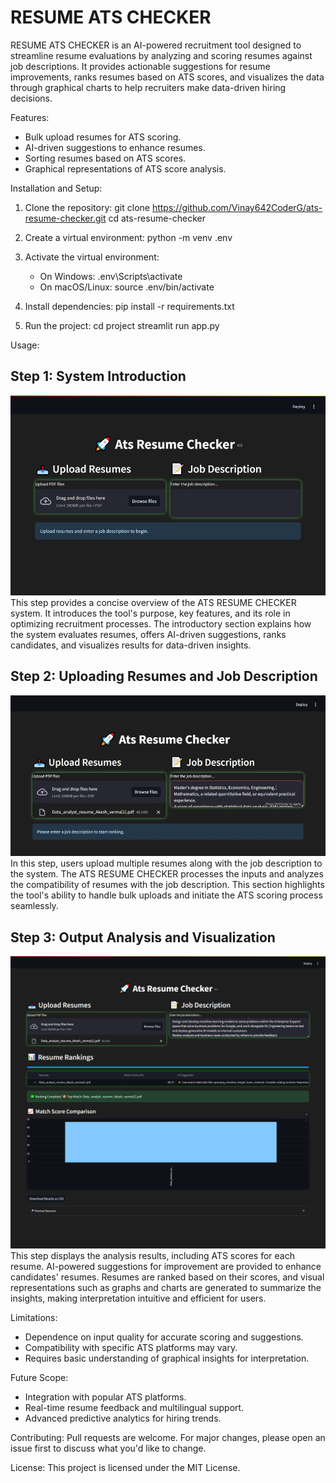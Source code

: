 # RESUME ATS CHECKER

RESUME ATS CHECKER is an AI-powered recruitment tool designed to streamline resume evaluations by analyzing and scoring resumes against job descriptions. It provides actionable suggestions for resume improvements, ranks resumes based on ATS scores, and visualizes the data through graphical charts to help recruiters make data-driven hiring decisions.

Features:
- Bulk upload resumes for ATS scoring.
- AI-driven suggestions to enhance resumes.
- Sorting resumes based on ATS scores.
- Graphical representations of ATS score analysis.

Installation and Setup:
1. Clone the repository:
    git clone https://github.com/Vinay642CoderG/ats-resume-checker.git
    cd ats-resume-checker

2. Create a virtual environment:
    python -m venv .env

3. Activate the virtual environment:
   - On Windows:
     .env\Scripts\activate
   - On macOS/Linux:
     source .env/bin/activate

4. Install dependencies:
    pip install -r requirements.txt

5. Run the project:
    cd project
    streamlit run app.py

Usage:

Step 1: System Introduction
--------------------------------
![Step 1](static/img/ats_preview1.png)
This step provides a concise overview of the ATS RESUME CHECKER system. It introduces the tool's purpose, key features, and its role in optimizing recruitment processes. The introductory section explains how the system evaluates resumes, offers AI-driven suggestions, ranks candidates, and visualizes results for data-driven insights.

Step 2: Uploading Resumes and Job Description
---------------------------------------------
![Step 2](static/img/ats_preview2.jpg)
In this step, users upload multiple resumes along with the job description to the system. The ATS RESUME CHECKER processes the inputs and analyzes the compatibility of resumes with the job description. This section highlights the tool's ability to handle bulk uploads and initiate the ATS scoring process seamlessly.

Step 3: Output Analysis and Visualization
-----------------------------------------
![Step 3](static/img/ats_preview3.png)
This step displays the analysis results, including ATS scores for each resume. AI-powered suggestions for improvement are provided to enhance candidates' resumes. Resumes are ranked based on their scores, and visual representations such as graphs and charts are generated to summarize the insights, making interpretation intuitive and efficient for users.

Limitations:
- Dependence on input quality for accurate scoring and suggestions.
- Compatibility with specific ATS platforms may vary.
- Requires basic understanding of graphical insights for interpretation.

Future Scope:
- Integration with popular ATS platforms.
- Real-time resume feedback and multilingual support.
- Advanced predictive analytics for hiring trends.

Contributing:
Pull requests are welcome. For major changes, please open an issue first to discuss what you'd like to change.

License:
This project is licensed under the MIT License.

